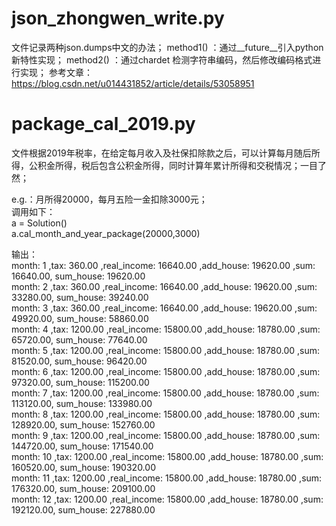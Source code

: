 # json_zhongwen_write.py
文件记录两种json.dumps中文的办法；
method1() ：通过__future__引入python新特性实现；
method2() ：通过chardet 检测字符串编码，然后修改编码格式进行实现；
参考文章：https://blog.csdn.net/u014431852/article/details/53058951

# package_cal_2019.py

文件根据2019年税率，在给定每月收入及社保扣除款之后，可以计算每月随后所得，公积金所得，税后包含公积金所得，同时计算年累计所得和交税情况；一目了然；

e.g.：月所得20000，每月五险一金扣除3000元；  
调用如下：  
a = Solution()   
a.cal_month_and_year_package(20000,3000)   

输出：  
month: 1 ,tax: 360.00 ,real_income: 16640.00 ,add_house: 19620.00 ,sum: 16640.00, sum_house: 19620.00  
month: 2 ,tax: 360.00 ,real_income: 16640.00 ,add_house: 19620.00 ,sum: 33280.00, sum_house: 39240.00  
month: 3 ,tax: 360.00 ,real_income: 16640.00 ,add_house: 19620.00 ,sum: 49920.00, sum_house: 58860.00  
month: 4 ,tax: 1200.00 ,real_income: 15800.00 ,add_house: 18780.00 ,sum: 65720.00, sum_house: 77640.00  
month: 5 ,tax: 1200.00 ,real_income: 15800.00 ,add_house: 18780.00 ,sum: 81520.00, sum_house: 96420.00  
month: 6 ,tax: 1200.00 ,real_income: 15800.00 ,add_house: 18780.00 ,sum: 97320.00, sum_house: 115200.00  
month: 7 ,tax: 1200.00 ,real_income: 15800.00 ,add_house: 18780.00 ,sum: 113120.00, sum_house: 133980.00  
month: 8 ,tax: 1200.00 ,real_income: 15800.00 ,add_house: 18780.00 ,sum: 128920.00, sum_house: 152760.00  
month: 9 ,tax: 1200.00 ,real_income: 15800.00 ,add_house: 18780.00 ,sum: 144720.00, sum_house: 171540.00  
month: 10 ,tax: 1200.00 ,real_income: 15800.00 ,add_house: 18780.00 ,sum: 160520.00, sum_house: 190320.00  
month: 11 ,tax: 1200.00 ,real_income: 15800.00 ,add_house: 18780.00 ,sum: 176320.00, sum_house: 209100.00  
month: 12 ,tax: 1200.00 ,real_income: 15800.00 ,add_house: 18780.00 ,sum: 192120.00, sum_house: 227880.00  

